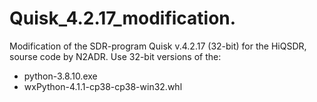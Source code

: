 # Quisk_4.2.17_modification.
Modification of the SDR-program Quisk v.4.2.17 (32-bit) for the HiQSDR, sourse code by N2ADR.
Use 32-bit versions of the:
- python-3.8.10.exe
- wxPython-4.1.1-cp38-cp38-win32.whl
